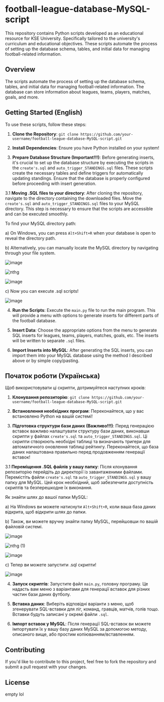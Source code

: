 # football-league-database-MySQL-script
This repository contains Python scripts developed as an educational resource for KSE University. Specifically tailored to the university's curriculum and educational objectives. These scripts automate the process of setting up the database schema, tables, and initial data for managing football-related information.

## Overview

The scripts automate the process of setting up the database schema, tables, and initial data for managing football-related information. The database can store information about leagues, teams, players, matches, goals, and more.

## Getting Started (English)

To use these scripts, follow these steps:

1. **Clone the Repository**: 
`git clone https://github.com/your-username/football-league-database-MySQL-script.git`


2. **Install Dependencies**:
Ensure you have Python installed on your system!

3. **Prepare Database Structure (Important!!!)**:
Before generating inserts, it's crucial to set up the database structure by executing the scripts in the `create's.sql` and `auto_trigger_STANDINGS.sql` files. These scripts create the necessary tables and define triggers for automatically updating standings. Ensure that the database is properly configured before proceeding with insert generation.

3.1 **Moving .SQL files to your directory**:
After cloning the repository, navigate to the directory containing the downloaded files. Move the `create's.sql` and `auto_trigger_STANDINGS.sql` files to your MySQL directory. This step is necessary to ensure that the scripts are accessible and can be executed smoothly.

To find your MySQL directory path:

a) On Windows, you can press `Alt+Shift+R` when your database is open to reveal the directory path.

b) Alternatively, you can manually locate the MySQL directory by navigating through your file system.

![image](https://github.com/slash4r/football-league-database-MySQL-script/assets/145005277/caa72946-0e79-45c3-b373-016cfb4a968e)

![nthg](https://github.com/slash4r/football-league-database-MySQL-script/assets/145005277/14a4bc96-467a-4b78-8171-7ec55d7c611a)

![image](https://github.com/slash4r/football-league-database-MySQL-script/assets/145005277/de50283c-8eda-4276-a307-7aa49257ccfd)

c) Now you can execute .sql scripts!

![image](https://github.com/slash4r/football-league-database-MySQL-script/assets/145005277/0a875132-4824-4abb-844f-ba40ca46a620)


4. **Run the Scripts**:
Execute the `main.py` file to run the main program. This will provide a menu with options to generate inserts for different parts of the football database.

5. **Insert Data**:
Choose the appropriate options from the menu to generate SQL inserts for leagues, teams, players, matches, goals, etc. The inserts will be written to separate `.sql` files.

6. **Import Inserts into MySQL**:
After generating the SQL inserts, you can import them into your MySQL database using the method I described above or by simple copy/pasting.

## Початок роботи (Українська)

Щоб використовувати ці скрипти, дотримуйтеся наступних кроків:

1. **Клонування репозиторію**: 
`git clone https://github.com/your-username/football-league-database-MySQL-script.git`


2. **Встановлення необхідних програм**:
Переконайтеся, що у вас встановлено Python на вашій системі!

3. **Підготовка структури бази даних (Важливо!!!)**:
Перед генерацією вставок важливо налаштувати структуру бази даних, виконавши скрипти у файлах `create's.sql` та `auto_trigger_STANDINGS.sql`. Ці скрипти створюють необхідні таблиці та визначають тригери для автоматичного оновлення таблиці рейтингу. Переконайтеся, що база даних налаштована правильно перед продовженням генерації вставок!

3.1 **Переміщення .SQL файлів у вашу папку**:
Після клонування репозиторію перейдіть до директорії із завантаженими файлами. Перемістіть файли `create's.sql` та `auto_trigger_STANDINGS.sql` у вашу папку для MySQL. Цей крок необхідний, щоб забезпечити доступність скриптів та безперешкодне їх виконання.

Як знайти шлях до вашої папки MySQL:

a) На Windows ви можете натиснути `Alt+Shift+R`, коли ваша база даних відкрита, щоб відкрити шлях до папки.

b) Також, ви можете вручну знайти папку MySQL, перейшовши по вашій файловій системі.

![image](https://github.com/slash4r/football-league-database-MySQL-script/assets/145005277/caa72946-0e79-45c3-b373-016cfb4a968e)

![nthg (1)](https://github.com/slash4r/football-league-database-MySQL-script/assets/145005277/9ee12448-07e4-4650-85ac-7adb5d4d8697)

![image](https://github.com/slash4r/football-league-database-MySQL-script/assets/145005277/de50283c-8eda-4276-a307-7aa49257ccfd)

c) Тепер ви можете запустити .sql скрипти!

![image](https://github.com/slash4r/football-league-database-MySQL-script/assets/145005277/0a875132-4824-4abb-844f-ba40ca46a620)


4. **Запуск скриптів**:
Запустите файл `main.py`, головну програму. Це надасть вам меню з варіантами для генерації вставок для різних частин бази даних футболу.

5. **Вставка даних**:
Виберіть відповідні варіанти з меню, щоб згенерувати SQL-вставки для ліг, команд, гравців, матчів, голів тощо. Вставки будуть записані у окремі файли `.sql`.

6. **Імпорт вставок у MySQL**:
Після генерації SQL-вставок ви можете імпортувати їх у вашу базу даних MySQL за допомогою методу, описаного вище, або простим копіюванням/вставленням.

## Contributing

If you'd like to contribute to this project, feel free to fork the repository and submit a pull request with your changes.

## License
empty lol
